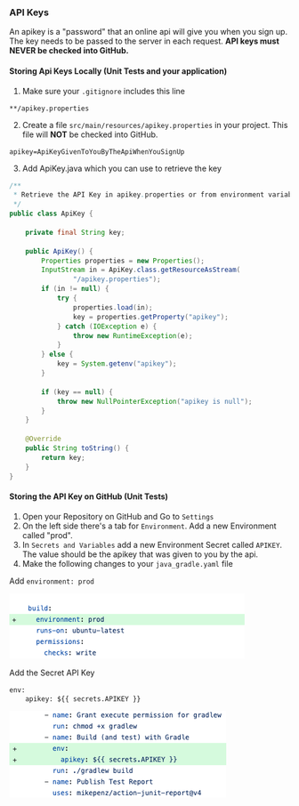 ### API Keys

An apikey is a "password" that an online api will give you when you sign up. The key needs to be passed to the server in
each request. **API keys must NEVER be checked into GitHub.**

#### Storing Api Keys Locally (Unit Tests and your application)

1. Make sure your `.gitignore` includes this line

``` gitignore
**/apikey.properties
```

2. Create a file `src/main/resources/apikey.properties` in your project. This file will **NOT** be checked into GitHub.

```
apikey=ApiKeyGivenToYouByTheApiWhenYouSignUp
```

3. Add ApiKey.java which you can use to retrieve the key

``` java
/**
 * Retrieve the API Key in apikey.properties or from environment variable on GitHub
 */
public class ApiKey {

    private final String key;

    public ApiKey() {
        Properties properties = new Properties();
        InputStream in = ApiKey.class.getResourceAsStream(
                "/apikey.properties");
        if (in != null) {
            try {
                properties.load(in);
                key = properties.getProperty("apikey");
            } catch (IOException e) {
                throw new RuntimeException(e);
            }
        } else {
            key = System.getenv("apikey");
        }

        if (key == null) {
            throw new NullPointerException("apikey is null");
        }
    }

    @Override
    public String toString() {
        return key;
    }
}
```

#### Storing the API Key on GitHub (Unit Tests)

1. Open your Repository on GitHub and Go to `Settings`
2. On the left side there's a tab for `Environment`. Add a new Environment called "prod".
3. In `Secrets and Variables` add a new Environment Secret called `APIKEY`. The value should be the apikey that was
   given to you by the api.
4. Make the following changes to your `java_gradle.yaml` file

Add `environment: prod`

![add_prod.png](add_prod.png)

Add the Secret API Key

```
env:
    apikey: ${{ secrets.APIKEY }}
```

![add_key.png](add_key.png)
